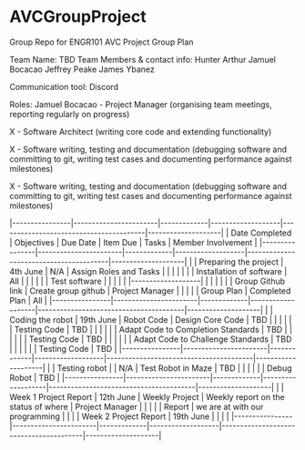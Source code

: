 # AVCGroupProject
Group Repo for ENGR101 AVC Project
                                                          Group Plan

Team Name: TBD
Team Members & contact info:
Hunter Arthur
Jamuel Bocacao
Jeffrey Peake
James Ybanez

Communication tool:
Discord

Roles:
Jamuel Bocacao - Project Manager (organising team meetings, reporting regularly on progress)

X - Software Architect (writing core code and extending functionality)

X - Software writing, testing and documentation (debugging software and committing to
git, writing test cases and documenting performance against milestones)

X - Software writing, testing and documentation (debugging software and committing to
git, writing test cases and documenting performance against milestones)




|----------------|-----------------------|-------------|-------------------|----------------------------------------|--------------------|
| Date Completed | Objectives            | Due Date    | Item Due          | Tasks                                  | Member Involvement |
|----------------|-----------------------|-------------|-------------------|----------------------------------------|--------------------|
|                | Preparing the project | 4th June    | N/A               | Assign Roles and Tasks                 |                    |
|                |                       |             |                   | Installation of software               | All                |
|                |                       |             |                   | Test software                          |                    |
|                |                       |             |-------------------|                                        |                    |
|                |                       |             | Group Github link | Create group github                    | Project Manager    |
|                |                       |             | Group Plan        | Completed Plan                         | All                |
|----------------|-----------------------|-------------|-------------------|----------------------------------------|--------------------|
|                | Coding the robot      | 19th June   | Robot Code        | Design Core Code                       | TBD                |
|                |                       |             |                   | Testing Code                           | TBD                |
|                |                       |             |                   | Adapt Code to Completion Standards     | TBD                |
|                |                       |             |                   | Testing Code                           | TBD                |
|                |                       |             |                   | Adapt Code to Challenge Standards      | TBD                |
|                |                       |             |                   | Testing Code                           | TBD                |
|----------------|-----------------------|-------------|-------------------|----------------------------------------|--------------------|
|                | Testing robot         |             | N/A               | Test Robot in Maze                     | TBD                |
|                |                       |             |                   | Debug Robot                            | TBD                |
|----------------|-----------------------|-------------|-------------------|----------------------------------------|--------------------|
|                | Week 1 Project Report | 12th June   | Weekly Project    | Weekly report on the status of where   | Project Manager    |
|                |                       |             | Report            | we are at with our programming         |                    |
|                | Week 2 Project Report | 19th June   |                   |                                        |                    |
|----------------|-----------------------|-------------|-------------------|----------------------------------------|--------------------|
